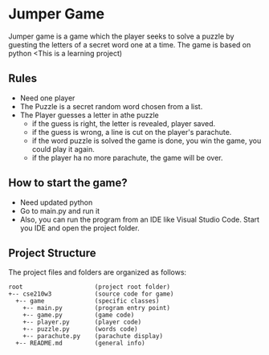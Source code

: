 # Jumper Game
Jumper game is a game which the player seeks to solve a puzzle by guesting the letters of a secret word one at a time. The game is based on python <This is a learning project)

## Rules
- Need one player
- The Puzzle is a secret random word chosen from a list.
- The Player guesses a letter in athe puzzle
  - if the guess is right, the letter is revealed, player saved.
  - if the guess is wrong, a line is cut on the player's parachute.
  - if the word puzzle is solved the game is done, you win the game, you could play it again.
  - if the player ha no more parachute, the game will be over.

## How to start the game?
- Need updated python
- Go to main.py and run it
- Also, you can run the program from an IDE like Visual Studio Code. Start you IDE and open the project folder.

## Project Structure
The project files and folders are organized as follows:
```
root                    (project root folder)
+-- cse210w3            (source code for game)
  +-- game              (specific classes)
    +-- main.py         (program entry point)
    +-- game.py         (game code)
    +-- player.py       (player code)
    +-- puzzle.py       (words code)
    +-- parachute.py    (parachute display)
  +-- README.md         (general info)